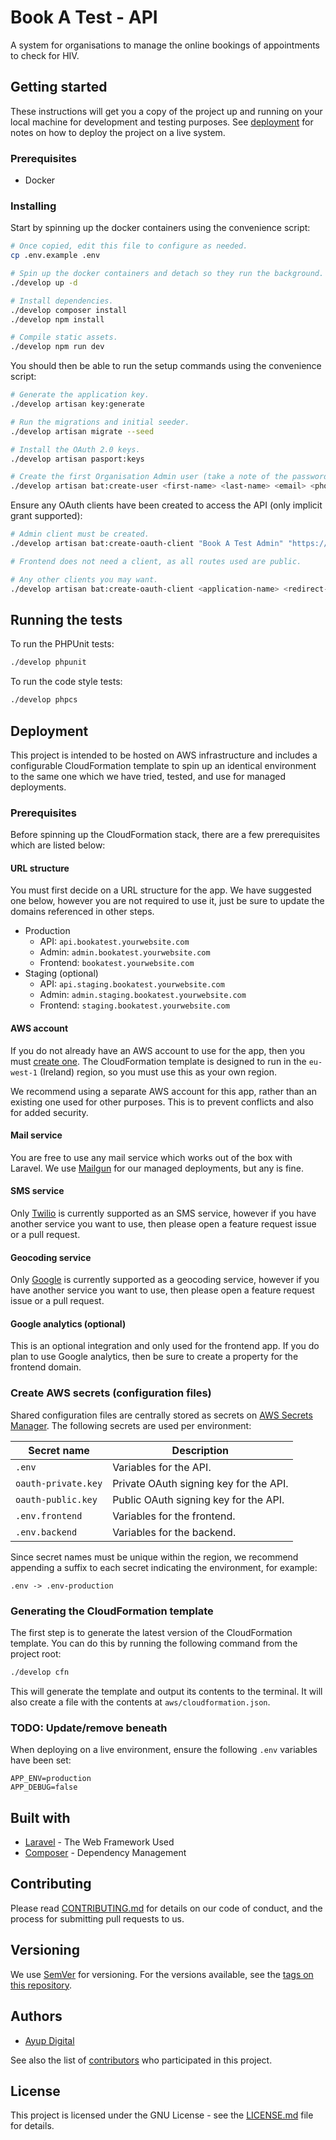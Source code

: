 # Book A Test - API

A system for organisations to manage the online bookings of appointments to check for HIV.

## Getting started

These instructions will get you a copy of the project up and running on your local machine 
for development and testing purposes. See [deployment](#deployment) for notes on how to 
deploy the project on a live system.

### Prerequisites

* Docker

### Installing

Start by spinning up the docker containers using the convenience script:

```bash
# Once copied, edit this file to configure as needed.
cp .env.example .env

# Spin up the docker containers and detach so they run the background.
./develop up -d

# Install dependencies.
./develop composer install
./develop npm install

# Compile static assets.
./develop npm run dev
```

You should then be able to run the setup commands using the convenience script:

```bash
# Generate the application key.
./develop artisan key:generate

# Run the migrations and initial seeder.
./develop artisan migrate --seed

# Install the OAuth 2.0 keys.
./develop artisan pasport:keys

# Create the first Organisation Admin user (take a note of the password outputted).
./develop artisan bat:create-user <first-name> <last-name> <email> <phone-number>
```

Ensure any OAuth clients have been created to access the API (only implicit grant supported):

```bash
# Admin client must be created.
./develop artisan bat:create-oauth-client "Book A Test Admin" "https://admin.bookatest.example.com/auth/callback"

# Frontend does not need a client, as all routes used are public.

# Any other clients you may want.
./develop artisan bat:create-oauth-client <application-name> <redirect-uri>
```

## Running the tests

To run the PHPUnit tests:
 
```bash
./develop phpunit
```

To run the code style tests:

```bash
./develop phpcs
```

## Deployment

This project is intended to be hosted on AWS infrastructure and includes a configurable 
CloudFormation template to spin up an identical environment to the same one which we 
have tried, tested, and use for managed deployments.

### Prerequisites

Before spinning up the CloudFormation stack, there are a few prerequisites which are
listed below:

#### URL structure

You must first decide on a URL structure for the app. We have suggested one below, 
however you are not required to use it, just be sure to update the domains referenced 
in other steps.

* Production
  * API: `api.bookatest.yourwebsite.com`
  * Admin: `admin.bookatest.yourwebsite.com`
  * Frontend: `bookatest.yourwebsite.com`
* Staging (optional)
  * API: `api.staging.bookatest.yourwebsite.com`
  * Admin: `admin.staging.bookatest.yourwebsite.com`
  * Frontend: `staging.bookatest.yourwebsite.com`
  
#### AWS account

If you do not already have an AWS account to use for the app, then you must 
[create one](https://portal.aws.amazon.com/billing/signup). The CloudFormation
template is designed to run in the `eu-west-1` (Ireland) region, so you must
use this as your own region.

We recommend using a separate AWS account for this app, rather than an existing one
used for other purposes. This is to prevent conflicts and also for added security.

#### Mail service

You are free to use any mail service which works out of the box with Laravel. We use 
[Mailgun](https://www.mailgun.com) for our managed deployments, but any is fine.

#### SMS service

Only [Twilio](https://www.twilio.com) is currently supported as an SMS service, however
if you have another service you want to use, then please open a feature request issue
or a pull request.

#### Geocoding service

Only [Google](https://developers.google.com/maps/documentation/geocoding/start) is 
currently supported as a geocoding service, however if you have another service you want 
to use, then please open a feature request issue or a pull request.

#### Google analytics (optional)

This is an optional integration and only used for the frontend app. If you do plan to use
Google analytics, then be sure to create a property for the frontend domain.

### Create AWS secrets (configuration files)

Shared configuration files are centrally stored as secrets on 
[AWS Secrets Manager](https://aws.amazon.com/secrets-manager). The following secrets are
used per environment:

| Secret name | Description |
| --- | --- |
| `.env` | Variables for the API. |
| `oauth-private.key` | Private OAuth signing key for the API. |
| `oauth-public.key` | Public OAuth signing key for the API. |
| `.env.frontend` | Variables for the frontend. |
| `.env.backend` | Variables for the backend. |

Since secret names must be unique within the region, we recommend appending a suffix to each
secret indicating the environment, for example:

```
.env -> .env-production
```

### Generating the CloudFormation template

The first step is to generate the latest version of the CloudFormation template. You can do
this by running the following command from the project root:

```bash
./develop cfn
```

This will generate the template and output its contents to the terminal. It will also create 
a file with the contents at `aws/cloudformation.json`.

### TODO: Update/remove beneath

When deploying on a live environment, ensure the following `.env` variables have been set:

```dotenv
APP_ENV=production
APP_DEBUG=false
```

## Built with

* [Laravel](https://laravel.com/docs/) - The Web Framework Used
* [Composer](https://getcomposer.org/doc/) - Dependency Management

## Contributing

Please read [CONTRIBUTING.md](CONTRIBUTING.md) for details on our code of conduct, and the process for submitting pull requests to us.

## Versioning

We use [SemVer](http://semver.org/) for versioning. For the versions available, see the [tags on this repository](https://github.com/BookATest/api/tags). 

## Authors

* [Ayup Digital](https://ayup.agency/)

See also the list of [contributors](https://github.com/BookATest/api/contributors) who participated in this project.

## License

This project is licensed under the GNU License - see the [LICENSE.md](LICENSE.md) file for details.
